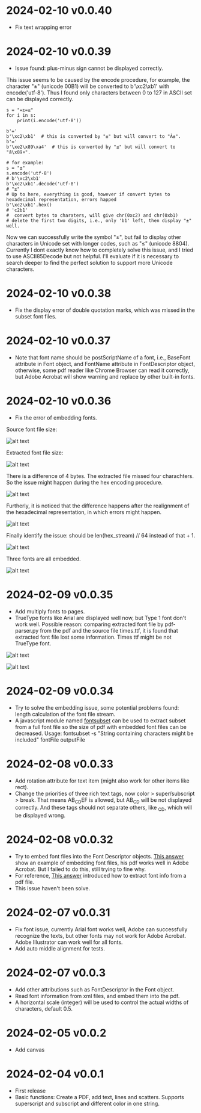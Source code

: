 
# 2024-02-10 v0.0.40
* Fix text wrapping error

# 2024-02-10 v0.0.39
* Issue found: plus-minus sign cannot be displayed correctly.

This issue seems to be caused by the encode procedure, for example, the character "±" (unicode 00B1) will
be converted to b'\xc2\xb1' with encode('utf-8'). Thus I found only characters between 0 to 127 in ASCII set 
can be displayed correctly.
    
    s = "=±=≤"
    for i in s:
        print(i.encode('utf-8'))
        
    b'='
    b'\xc2\xb1'  # this is converted by "±" but will convert to "Â±".
    b'='
    b'\xe2\x89\xa4'  # this is converted by "≤" but will convert to "â\x89¤".
    
    # for example:
    s = "±"
    s.encode('utf-8')
    # b'\xc2\xb1'
    b'\xc2\xb1'.decode('utf-8')
    # "±"
    # Up to here, everything is good, however if convert bytes to hexadecimal representation, errors happed
    b'\xc2\xb1'.hex()
    # 'c2b1'
    #  convert bytes to charaters, will give chr(0xc2) and chr(0xb1) 
    # delete the first two digits, i.e., only 'b1' left, then display "±" well.   

Now we can successfully write the symbol "±", but fail to display other characters in Unicode set with longer 
codes, such as "≤" (unicode 8804). Currently I dont exactly know how to completely solve this issue, and I tried
to use ASCII85Decode but not helpful. I'll evaluate if it is necessary to search deeper to find the perfect 
solution to support more Unicode characters.
    
# 2024-02-10 v0.0.38
* Fix the display error of double quotation marks, which was missed in the subset font files.

# 2024-02-10 v0.0.37
* Note that font name should be postScriptName of a font, i.e., BaseFont attribute in Font object, and 
FontName attribute in FontDescriptor object, otherwise, some pdf reader like Chrome Browser can read it 
correctly, but Adobe Acrobat will show warning and replace by other built-in fonts.

# 2024-02-10 v0.0.36
* Fix the error of embedding fonts.

Source font file size:

![alt text](image-2.png)

Extracted font file size:

![alt text](image-3.png)

There is a difference of 4 bytes. The extracted file missed four charachters. So the issue might happen 
during the hex encoding procedure.

![alt text](image-4.png)

Furtherly, it is noticed that the difference happens after the realignment of the hexadecimal representation, 
in which errors might happen.

![alt text](image-5.png)

Finally identify the issue: should be len(hex_stream) // 64 instead of that + 1.

![alt text](image-6.png)

Three fonts are all embedded.

![alt text](image-7.png)

# 2024-02-09 v0.0.35
* Add multiply fonts to pages. 
* TrueType fonts like Arial are displayed well now, but Type 1 font don't work well.
Possible reason: comparing extracted font file by pdf-parser.py from the pdf and the source file times.ttf,
it is found that extracted font file lost some information. Times ttf might be not TrueType font.

![alt text](image.png)

![alt text](image-1.png)

# 2024-02-09 v0.0.34
* Try to solve the embedding issue, some potential problems found: length calculation of the font file 
stream.
* A javascript module named [fontsubset](https://github.com/flashlizi/fontsubset) can be used to extract 
subset from a full font file so the size of pdf with embedded font files can be decreased. 
Usage: fontsubset -s "String containing characters might be included" fontFile outputFile

# 2024-02-08 v0.0.33
* Add rotation attribute for text item (might also work for other items like rect).
* Change the priorities of three rich text tags, now color > super/subscript > break. That means
<red>AB<sub>CD</sub><r>EF<red> is allowed, but AB<sub><red>CD</red></sub> will be not displayed correctly.
And these tags should not separate others, like <red><sub>CD</red></sub>, which will be displayed wrong.

# 2024-02-08 v0.0.32
* Try to embed font files into the Font Descriptor objects. 
[This answer](https://stackoverflow.com/a/76125971/22143697) show an example of embedding font files, 
his pdf works well in Adobe Acrobat. But I failed to do this, still trying to fine why.
* For reference, [This answer](https://stackoverflow.com/a/3489099/22143697) introduced how to extract
font info from a pdf file. 
* This issue haven't been solve.

# 2024-02-07 v0.0.31
* Fix font issue, currently Arial font works well, Adobe can successfully recognize the texts,
but other fonts may not work for Adobe Acrobat. Adobe Illustrator can work well for all fonts.
* Add auto middle alignment for tests.
 
# 2024-02-07 v0.0.3
* Add other attributions such as FontDescriptor in the Font object.
* Read font information from xml files, and embed them into the pdf.
* A horizontal scale (integer) will be used to control the actual widths of characters, default 0.5.

# 2024-02-05 v0.0.2
* Add canvas

# 2024-02-04  v0.0.1
* First release
* Basic functions: Create a PDF, add text, lines and scatters. Supports superscript
 and subscript and different color in one string.

